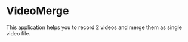 VideoMerge
==========

This application helps you to record 2 videos and merge them as single video file.
